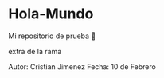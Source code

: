 # Hola-Mundo

Mi repositorio de prueba 👾

extra de la rama

Autor: Cristian Jimenez
Fecha: 10 de Febrero

